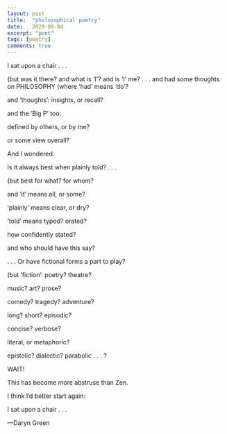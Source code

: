 ```yaml
---
layout: post
title:  "philosophical poetry"
date:   2020-08-04
excerpt: "poet"
tags: [poetry]
comments: true
---
```



I sat upon a chair . . .

(but was it there?
 and what is ‘I’?
 and is ‘I’ me?
 . . . and had some thoughts on PHILOSOPHY
(where ‘had’ means ‘do’?

and ‘thoughts’: insights, or recall?

and the ‘Big P’ too:

defined by others, or by me?

or some view
overall?

And I wondered:

Is it always best when plainly told? . . .

(but best for what? for whom?

and ‘it’ means all, or some?

‘plainly’ means clear, or dry?

‘told’ means typed? orated?

how confidently stated?

and who should have this say?

. . . Or have fictional forms a part to play?

(but ‘fiction’: poetry? theatre?

music? art? prose?

comedy? tragedy? adventure?

long? short? episodic?

concise? verbose?

literal, or metaphoric?

epistolic? dialectic? parabolic . . . ?

WAIT!

This has become more abstruse than Zen.

I think I’d better start again:

I sat upon a chair . . .

—Daryn Green 
